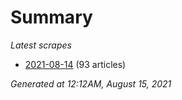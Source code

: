 # Summary
*Latest scrapes*
* [2021-08-14](https://github.com/nuuuwan/news_lk/blob/data/news_lk.2021-08-14.json) (93 articles)

*Generated at 12:12AM, August 15, 2021*